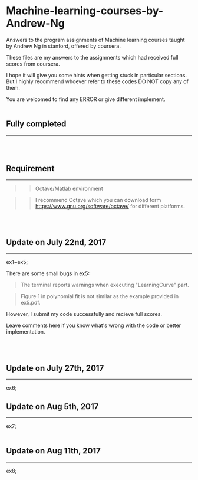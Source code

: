 # Machine-learning-courses-by-Andrew-Ng


  Answers to the program assignments of Machine learning courses taught by Andrew Ng in stanford, offered by coursera.

  These files are my answers to the assignments which had received full scores from coursera.

  I hope it will give you some hints when getting stuck in particular sections. But I highly recommend whoever refer to these codes      DO NOT copy any of them.

  You are welcomed to find any ERROR or give different implement.
<br>
<br>


## Fully completed
------

<br>
<br>

## Requirement
------------
>>Octave/Matlab environment


>>I recommend Octave which you can download form https://www.gnu.org/software/octave/ for different platforms.


<br>
<br>

## Update on July 22nd, 2017
------------
  ex1~ex5;

  There are some small bugs in ex5: 

  >The terminal reports warnings when executing "LearningCurve" part.

  >Figure 1 in polynomial fit is not similar as the example provided in ex5.pdf.

  However, I submit my code successfully and recieve full scores.

  Leave comments here if you know what's wrong with the code or better implementation.  

<br>
<br>

## Update on July 27th, 2017
------------
ex6;
<br>
<bt>

## Update on Aug 5th, 2017
------------
ex7;
<br>
<br>

## Update on Aug 11th, 2017
------------
ex8;
<br>
<br>



